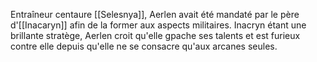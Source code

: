 Entraîneur centaure [[Selesnya]], Aerlen avait été mandaté par le père d'[[Inacaryn]] afin de la former aux aspects militaires. Inacryn étant une brillante stratège, Aerlen croit qu'elle gpache ses talents et est furieux contre elle depuis qu'elle ne se consacre qu'aux arcanes seules.